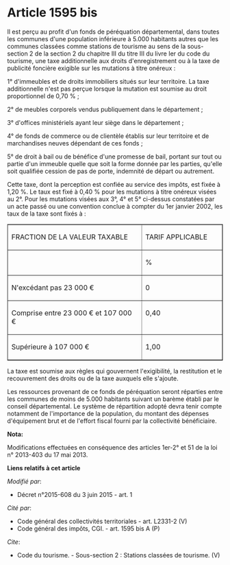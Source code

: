 # Article 1595 bis

Il est perçu au profit d'un fonds de péréquation départemental, dans toutes les communes d'une population inférieure à 5.000
habitants autres que les communes classées comme stations de tourisme au sens de la sous-section 2 de la section 2 du
chapitre III du titre III du livre Ier du code du tourisme, une taxe additionnelle aux droits d'enregistrement ou à la taxe
de publicité foncière exigible sur les mutations à titre onéreux : 

1° d'immeubles et de droits immobiliers situés sur leur territoire. La taxe additionnelle n'est pas perçue lorsque la
mutation est soumise au droit proportionnel de 0,70 % ; 

2° de meubles corporels vendus publiquement dans le département ; 

3° d'offices ministériels ayant leur siège dans le département ; 

4° de fonds de commerce ou de clientèle établis sur leur territoire et de marchandises neuves dépendant de ces fonds ; 

5° de droit à bail ou de bénéfice d'une promesse de bail, portant sur tout ou partie d'un immeuble quelle que soit la forme
donnée par les parties, qu'elle soit qualifiée cession de pas de porte, indemnité de départ ou autrement. 

Cette taxe, dont la perception est confiée au service des impôts, est fixée à 1,20 %. Le taux est fixé à 0,40 % pour les
mutations à titre onéreux visées au 2°. Pour les mutations visées aux 3°, 4° et 5° ci-dessus constatées par un acte passé ou
une convention conclue à compter du 1er janvier 2002, les taux de la taxe sont fixés à : 

<table cellspacing="0" cellpadding="0" align="center" width="680" border="1">
  <tbody>
    <tr>
      <td width="454">

FRACTION DE LA VALEUR TAXABLE 

</td>
      <td width="227">

TARIF APPLICABLE 

</td>
    </tr>
    <tr>
      <td valign="top" width="454">
      </td><td width="227" valign="top">

% 

</td>
    </tr>
    <tr>
      <td width="454" valign="top">

N'excédant pas 23 000 € 

</td>
      <td width="227" valign="top">

0 

</td>
    </tr>
    <tr>
      <td valign="top" width="454">

Comprise entre 23 000 € et 107 000 € 

</td>
      <td valign="top" width="227">

0,40 

</td>
    </tr>
    <tr>
      <td valign="top" width="454">

Supérieure à 107 000 € 

</td>
      <td valign="top" width="227">

1,00 

</td>
    </tr>
  </tbody>
</table>

La taxe est soumise aux règles qui gouvernent l'exigibilité, la restitution et le recouvrement des droits ou de la taxe
auxquels elle s'ajoute. 

Les ressources provenant de ce fonds de péréquation seront réparties entre les communes de moins de 5.000 habitants suivant
un barème établi par le conseil départemental. Le système de répartition adopté devra tenir compte notamment de l'importance
de la population, du montant des dépenses d'équipement brut et de l'effort fiscal fourni par la collectivité bénéficiaire.

**Nota:**

Modifications effectuées en conséquence des articles 1er-2° et 51 de la loi n° 2013-403 du 17 mai 2013.

**Liens relatifs à cet article**

_Modifié par_:

  - Décret n°2015-608 du 3 juin 2015 - art. 1

_Cité par_:

  - Code général des collectivités territoriales - art. L2331-2 (V)
  - Code général des impôts, CGI. - art. 1595 bis A (P)

_Cite_:

  - Code du tourisme. -  Sous-section 2 : Stations classées de tourisme. (V)
